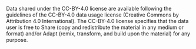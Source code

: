 Data shared under the CC-BY-4.0 license are available following the guidelines of the CC-BY-4.0 data usage license (Creative Commons by Attribution 4.0 International). The CC-BY-4.0 license specifies that the data user is free to Share (copy and redistribute the material in any medium or format) and/or Adapt (remix, transform, and build upon the material) for any purpose.
